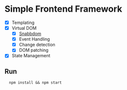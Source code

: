 # Simple Frontend Framework

- [x] Templating
- [x] Virtual DOM
  - [x] [Snabbdom](https://github.com/snabbdom/snabbdom)
  - [x] Event Handling
  - [x] Change detection
  - [x] DOM patching
- [x] State Management

## Run
~~~
  npm install && npm start
~~~
